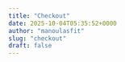 ```yaml
---
title: "Checkout"
date: 2025-10-04T05:35:52+0000
author: "manoulasfit"
slug: "checkout"
draft: false
---
```


